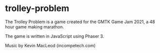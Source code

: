 # trolley-problem

The Trolley Problem is a game created for the GMTK Game Jam 2021, a 48 hour game making marathon.

The game is written in JavaScript using Phaser 3.

Music by Kevin MacLeod (incompetech.com)
